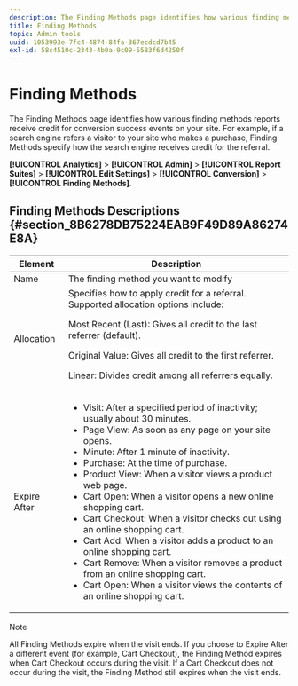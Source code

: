 ```yaml
---
description: The Finding Methods page identifies how various finding methods reports receive credit for conversion success events on your site. For example, if a search engine refers a visitor to your site who makes a purchase, Finding Methods specify how the search engine receives credit for the referral.
title: Finding Methods
topic: Admin tools
uuid: 1053993e-7fc4-4874-84fa-367ecdcd7b45
exl-id: 58c4510c-2343-4b0a-9c09-5583f6d4250f
---
```

# Finding Methods

The Finding Methods page identifies how various finding methods reports receive credit for conversion success events on your site. For example, if a search engine refers a visitor to your site who makes a purchase, Finding Methods specify how the search engine receives credit for the referral.

**[!UICONTROL Analytics]** > **[!UICONTROL Admin]** > **[!UICONTROL Report Suites]** > **[!UICONTROL Edit Settings]** > **[!UICONTROL Conversion]** > **[!UICONTROL Finding Methods]**.

## Finding Methods Descriptions {#section_8B6278DB75224EAB9F49D89A86274E8A}

<table id="table_8ABC1C9BD63F419082E4C4C69E401526"> 
 <thead> 
  <tr> 
   <th colname="col1" class="entry"> Element </th> 
   <th colname="col2" class="entry"> Description </th> 
  </tr> 
 </thead>
 <tbody> 
  <tr> 
   <td colname="col1"> Name </td> 
   <td colname="col2"> The finding method you want to modify </td> 
  </tr> 
  <tr> 
   <td colname="col1"> Allocation </td> 
   <td colname="col2"> Specifies how to apply credit for a referral. Supported allocation options include: <p> <span class="uicontrol"> Most Recent (Last): </span> Gives all credit to the last referrer (default). </p> <p> <span class="uicontrol"> Original Value: </span> Gives all credit to the first referrer. </p> <p> <span class="uicontrol"> Linear: </span>Divides credit among all referrers equally. </p> </td> 
  </tr> 
  <tr> 
   <td colname="col1"> Expire After </td> 
   <td colname="col2"> 
    <ul id="ul_95EB224CAD164E9997B148E08AFA5F9B"> 
     <li id="li_C240460C21E14AA498D2EA62B9354710"> <span class="uicontrol"> Visit: </span> After a specified period of inactivity; usually about 30 minutes. </li> 
     <li id="li_A3AE5438919E44B68DF99BEEA60C44EE"> <span class="uicontrol"> Page View: </span> As soon as any page on your site opens. </li> 
     <li id="li_D5E20FEF313E4C5B99E7097CA175761A"> <span class="uicontrol"> Minute: </span> After 1 minute of inactivity. </li> 
     <li id="li_7315AA3EDDBB47A2BEA3C173881378A1"> <span class="uicontrol"> Purchase: </span> At the time of purchase. </li> 
     <li id="li_C0CF07581654472C9C9EC944E6F18164"> <span class="uicontrol"> Product View: </span> When a visitor views a product web page. </li> 
     <li id="li_A1B04065150B407491D2EC78EC0DBDF5"> <span class="uicontrol"> Cart Open: </span> When a visitor opens a new online shopping cart. </li> 
     <li id="li_2AA50C6B9CB14500B67909CDF2AA700C"> <span class="uicontrol"> Cart Checkout: </span> When a visitor checks out using an online shopping cart. </li> 
     <li id="li_F58CE6FB8DCE4BE4927FFCB35A6D8E31"> <span class="uicontrol"> Cart Add: </span> When a visitor adds a product to an online shopping cart. </li> 
     <li id="li_AD7C846F46604FC48E0919ACB7515E14"> <span class="uicontrol"> Cart Remove: </span> When a visitor removes a product from an online shopping cart. </li> 
     <li id="li_EB66E0563F564C9F985BE922DABD0A56"> <span class="uicontrol"> Cart Open: </span> When a visitor views the contents of an online shopping cart. </li> 
    </ul> </td> 
  </tr> 
 </tbody> 
</table>

>[!NOTE]
>
>All Finding Methods expire when the visit ends. If you choose to Expire After a different event (for example, Cart Checkout), the Finding Method expires when Cart Checkout occurs during the visit. If a Cart Checkout does not occur during the visit, the Finding Method still expires when the visit ends.
